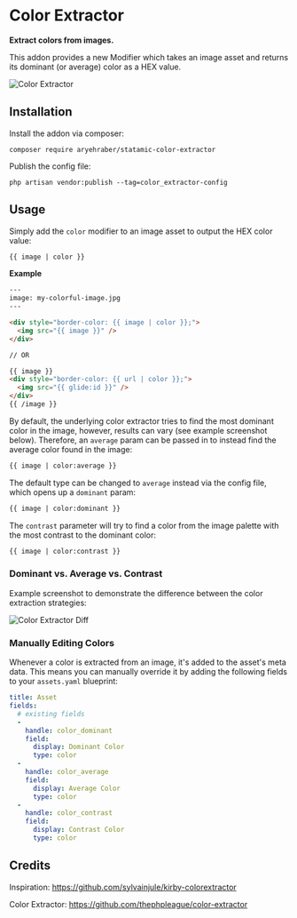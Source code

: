 # Color Extractor

**Extract colors from images.**

This addon provides a new Modifier which takes an image asset and returns its dominant (or average) color as a HEX value.

![Color Extractor](https://user-images.githubusercontent.com/5065331/79727966-7b8e3a00-82ed-11ea-870a-8a5f4e0d05e8.jpg)

## Installation

Install the addon via composer:

```
composer require aryehraber/statamic-color-extractor
```

Publish the config file:

```
php artisan vendor:publish --tag=color_extractor-config
```

## Usage

Simply add the `color` modifier to an image asset to output the HEX color value:

```html
{{ image | color }}
```

**Example**

```html
---
image: my-colorful-image.jpg
---

<div style="border-color: {{ image | color }};">
  <img src="{{ image }}" />
</div>

// OR

{{ image }}
<div style="border-color: {{ url | color }};">
  <img src="{{ glide:id }}" />
</div>
{{ /image }}
```

By default, the underlying color extractor tries to find the most dominant color in the image, however, results can vary (see example screenshot below). Therefore, an `average` param can be passed in to instead find the average color found in the image:

```html
{{ image | color:average }}
```

The default type can be changed to `average` instead via the config file, which opens up a `dominant` param:

```html
{{ image | color:dominant }}
```

The `contrast` parameter will try to find a color from the image palette with the most contrast to the dominant color:

```html
{{ image | color:contrast }}
```

### Dominant vs. Average vs. Contrast

Example screenshot to demonstrate the difference between the color extraction strategies:

![Color Extractor Diff](https://user-images.githubusercontent.com/5065331/98469153-3c1e3100-21de-11eb-9b04-3a82baa19bd4.jpg)

### Manually Editing Colors

Whenever a color is extracted from an image, it's added to the asset's meta data. This means you can manually override it by adding the following fields to your `assets.yaml` blueprint:

```yaml
title: Asset
fields:
  # existing fields
  -
    handle: color_dominant
    field:
      display: Dominant Color
      type: color
  -
    handle: color_average
    field:
      display: Average Color
      type: color
  -
    handle: color_contrast
    field:
      display: Contrast Color
      type: color
```

## Credits

Inspiration: https://github.com/sylvainjule/kirby-colorextractor

Color Extractor: https://github.com/thephpleague/color-extractor
